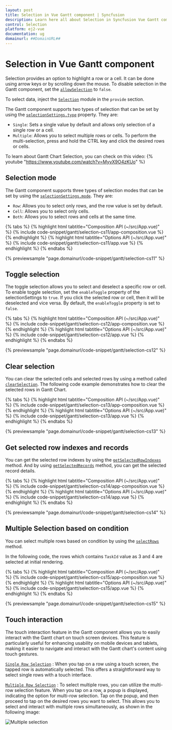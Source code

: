 ```yaml
---
layout: post
title: Selection in Vue Gantt component | Syncfusion
description: Learn here all about Selection in Syncfusion Vue Gantt component of Syncfusion Essential JS 2 and more.
control: Selection 
platform: ej2-vue
documentation: ug
domainurl: ##DomainURL##
---
```


# Selection in Vue Gantt component

Selection provides an option to highlight a row or a cell. It can be done using arrow keys or by scrolling down the mouse. To disable selection in the Gantt component, set the [`allowSelection`](https://ej2.syncfusion.com/vue/documentation/api/gantt/#allowselection) to `false`.

To select data, inject the [`Selection`](https://ej2.syncfusion.com/vue/documentation/api/gantt/#selectionmodule) module in the `provide` section.

The Gantt component supports two types of selection that can be set by using the [`selectionSettings.type`](https://ej2.syncfusion.com/vue/documentation/api/gantt/selectionSettings/#type) property. They are:

* `Single`: Sets a single value by default and allows only selection of a single row or a cell.
* `Multiple`: Allows you to select multiple rows or cells. To perform the multi-selection, press and hold the CTRL key and click the desired rows or cells.

To learn about Gantt Chart Selection, you can check on this video:
{% youtube "https://www.youtube.com/watch?v=MyvX9O4zKUo" %}

## Selection mode

The Gantt component supports three types of selection modes that can be set by using the [`selectionSettings.mode`](https://ej2.syncfusion.com/vue/documentation/api/gantt/selectionSettings/#mode). They are:

* `Row`: Allows you to select only rows, and the row value is set by default.
* `Cell`: Allows you to select only cells.
* `Both`: Allows you to select rows and cells at the same time.

{% tabs %}
{% highlight html tabtitle="Composition API (~/src/App.vue)" %}
{% include code-snippet/gantt/selection-cs11/app-composition.vue %}
{% endhighlight %}
{% highlight html tabtitle="Options API (~/src/App.vue)" %}
{% include code-snippet/gantt/selection-cs11/app.vue %}
{% endhighlight %}
{% endtabs %}
        
{% previewsample "page.domainurl/code-snippet/gantt/selection-cs11" %}

## Toggle selection

The toggle selection allows you to select and deselect a specific row or cell. To enable toggle selection, set the `enableToggle` property of the selectionSettings to `true`. If you click the selected row or cell, then it will be deselected and vice versa. By default, the `enableToggle` property is set to `false`.

{% tabs %}
{% highlight html tabtitle="Composition API (~/src/App.vue)" %}
{% include code-snippet/gantt/selection-cs12/app-composition.vue %}
{% endhighlight %}
{% highlight html tabtitle="Options API (~/src/App.vue)" %}
{% include code-snippet/gantt/selection-cs12/app.vue %}
{% endhighlight %}
{% endtabs %}
        
{% previewsample "page.domainurl/code-snippet/gantt/selection-cs12" %}

## Clear selection

You can clear the selected cells and selected rows by using a method called [`clearSelection`](https://ej2.syncfusion.com/vue/documentation/api/gantt/#clearselection). The following code example demonstrates how to clear the selected rows in Gantt Chart.

{% tabs %}
{% highlight html tabtitle="Composition API (~/src/App.vue)" %}
{% include code-snippet/gantt/selection-cs13/app-composition.vue %}
{% endhighlight %}
{% highlight html tabtitle="Options API (~/src/App.vue)" %}
{% include code-snippet/gantt/selection-cs13/app.vue %}
{% endhighlight %}
{% endtabs %}
        
{% previewsample "page.domainurl/code-snippet/gantt/selection-cs13" %}

## Get selected row indexes and records

You can get the selected row indexes by using the [`getSelectedRowIndexes`](https://ej2.syncfusion.com/vue/documentation/api/gantt/#getselectedrowindexes) method. And by using [`getSelectedRecords`](https://ej2.syncfusion.com/vue/documentation/api/gantt/#getSelectedRecords) method, you can get the selected record details.

{% tabs %}
{% highlight html tabtitle="Composition API (~/src/App.vue)" %}
{% include code-snippet/gantt/selection-cs14/app-composition.vue %}
{% endhighlight %}
{% highlight html tabtitle="Options API (~/src/App.vue)" %}
{% include code-snippet/gantt/selection-cs14/app.vue %}
{% endhighlight %}
{% endtabs %}
        
{% previewsample "page.domainurl/code-snippet/gantt/selection-cs14" %}

## Multiple Selection based on condition

You can select multiple rows based on condition by using the [`selectRows`](https://ej2.syncfusion.com/vue/documentation/api/grid/#selectrows) method.

In the following code, the rows which contains `TaskId` value as 3 and 4 are selected at initial rendering.

{% tabs %}
{% highlight html tabtitle="Composition API (~/src/App.vue)" %}
{% include code-snippet/gantt/selection-cs15/app-composition.vue %}
{% endhighlight %}
{% highlight html tabtitle="Options API (~/src/App.vue)" %}
{% include code-snippet/gantt/selection-cs15/app.vue %}
{% endhighlight %}
{% endtabs %}
        
{% previewsample "page.domainurl/code-snippet/gantt/selection-cs15" %}

## Touch interaction

The touch interaction feature in the Gantt component allows you to easily interact with the Gantt chart on touch screen devices. This feature is particularly useful for enhancing usability on mobile devices and tablets, making it easier to navigate and interact with the Gantt chart's content using touch gestures.

[`Single Row Selection`](selection/#selection-mode) :  When you tap on a row using a touch screen, the tapped row is automatically selected. This offers a straightforward way to select single rows with a touch interface.

[`Multiple Row Selection`](selection/#multiple-row-selection) : To select multiple rows, you can utilize the multi-row selection feature. When you tap on a row, a popup is displayed, indicating the option for multi-row selection. Tap on the popup, and then proceed to tap on the desired rows you want to select. This allows you to select and interact with multiple rows simultaneously, as shown in the following image:

![Multiple selection](../images/multiple-selection.PNG)